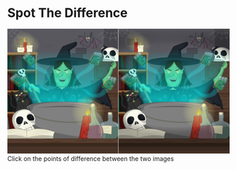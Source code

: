 # Spot The Difference
![alt text](https://github.com/Shezz7/spot-the-difference/blob/master/resources/images/spot_the_diff.png?raw=true)
Click on the points of difference between the two images
